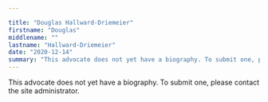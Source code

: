```yaml
---

title: "Douglas Hallward-Driemeier"
firstname: "Douglas"
middlename: ""
lastname: "Hallward-Driemeier"
date: "2020-12-14"
summary: "This advocate does not yet have a biography. To submit one, please contact the site administrator."
---
```

This advocate does not yet have a biography. To submit one, please contact the site administrator.

